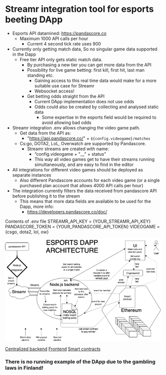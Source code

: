 # Streamr integration tool for esports beeting DApp
* Esports API datamined: https://pandascore.co
    * Maximum 1000 API calls per hour
        * Current 4 second tick rate uses 900
* Currently only getting match data, So no singular game data supported in the Dapp
    * Free tier API only gets static match data.
        * By purchasing a new tier you can get more data from the API
        * Possibility for live game betting: first kill, first hit, last man standing etc.
            * Gaining access to this real time data would make for a more suitable use case for Streamr
            * Websocket access!
        * Get betting odds straight from the API
            * Current DApp implementation does not use odds
            * Odds could also be created by collecting and analysed static data 
                * Some expertise in the esports field would be required to avoid allowing bad odds
* Streamr integration .env allows changing the video game path.
    * Get data from the API as:
        * "https://api.pandascore.co/" + `${config.videogame}/matches`
    * Cs:go, DOTA2, LoL, Overwatch are supported by Pandascore.
        * Streamr streams are created with name:
            * “config.videogame + "__" + status”
            * This way all video games get to have their streams running simultaneously, and are easy to find in the editor
* All integrations for different video games should be deployed as separate instances
    * Also different Pandascore accounts for each video game (or a single purchased plan account that allows 4000 API calls per hour)
* The integration currently filters the data received from pandascore API before publishing it to the stream
    * This means that more data fields are available to be used for the Dapp, more info: 
        * https://developers.pandascore.co/doc/


Contents of .env file
STREAMR_API_KEY = {YOUR_STREAMR_API_KEY}
PANDASCORE_TOKEN = {YOUR_PANDASCORE_API_TOKEN}
VIDEOGAME = {csgo, dota2, lol, ow}

![DApp architecture](./docs/esports_streamr_integration.png)

[Centralized backend]()
[Frontend]()
[Smart contracts]()

### There is no running example of the DApp due to the gambling laws in Finland!